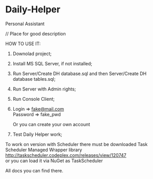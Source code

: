 # Daily-Helper
Personal Assistant  
  
// Place for good description  
  
HOW TO USE IT:  
1) Downolad project;  
2) Install MS SQL Server, if not installed;  
3) Run Server/Create DH database.sql and then Server/Create DH database tables.sql;  
4) Run Server with Admin rights;  
5) Run Console Client;  
6) Login => fake@mail.com  
   Password => fake_pwd  
    
    Or you can create your own account  
7) Test Daily Helper work;  
  
To work on version with Scheduler there must be downloaded Task Scheduler Managed Wrapper library  
http://taskscheduler.codeplex.com/releases/view/120747  
  or you can load it via NuGet as TaskScheduler  
  
  All docs you can find there.  
  
